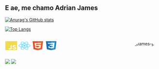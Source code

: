 ## E ae, me chamo Adrian James

[![Anurag's GitHub stats](https://github-readme-stats.vercel.app/api?username=AdrianJames-B-L&show_icons=true&theme=radical)](https://github.com/AdrianJames-B-L/github-readme-stats)



[![Top Langs](https://github-readme-stats.vercel.app/api/top-langs/?username=AdrianJames-B-L&theme=radical&hide=javascript,html,css)](https://github.com/AdrianJames-B-L/github-readme-stats)

<div style="display: inline_block"><br>
  <img align="center" alt="James-Js" height="30" width="40" src="https://raw.githubusercontent.com/devicons/devicon/master/icons/javascript/javascript-plain.svg">

  <img align="center" alt="James-React" height="30" width="40" src="https://raw.githubusercontent.com/devicons/devicon/master/icons/react/react-original.svg">
  <img align="center" alt="James-HTML" height="30" width="40" src="https://raw.githubusercontent.com/devicons/devicon/master/icons/html5/html5-original.svg">
  <img align="center" alt="James-CSS" height="30" width="40" src="https://raw.githubusercontent.com/devicons/devicon/master/icons/css3/css3-original.svg">
  
  <img align="right" alt="James-pic" height="150" style="border-radius:50px;" src="">
</div>
  
  ##
 
<div> 
 
  <a href="https://instagram.com/rafaballerini](https://www.instagram.com/https_j4mes/)" target="_blank"><img src="https://img.shields.io/badge/-Instagram-%23E4405F?style=for-the-badge&logo=instagram&logoColor=white" target="_blank"></a>
  <a href="[https://www.linkedin.com/in/rafaella-ballerini-45875016a](https://www.linkedin.com/in/adrian-ti/)" target="_blank"><img src="https://img.shields.io/badge/-LinkedIn-%230077B5?style=for-the-badge&logo=linkedin&logoColor=white" target="_blank"></a> 
  
</div>
